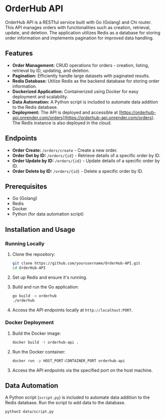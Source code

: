 # OrderHub API

OrderHub API is a RESTful service built with Go (Golang) and Chi router. This API manages orders with functionalities such as creation, retrieval, update, and deletion. The application utilizes Redis as a database for storing order information and implements pagination for improved data handling.

## Features

- **Order Management:** CRUD operations for orders - creation, listing, retrieval by ID, updating, and deletion.
- **Pagination:** Efficiently handle large datasets with paginated results.
- **Redis Database:** Utilize Redis as the backend database for storing order information.
- **Dockerized Application:** Containerized using Docker for easy deployment and scalability.
- **Data Automation:** A Python script is included to automate data addition to the Redis database.
- **Deployment:** The API is deployed and accessible at [https://orderhub-api.onrender.com/orders](https://orderhub-api.onrender.com/orders). The Redis instance is also deployed in the cloud.

## Endpoints

- **Order Create:** `/orders/create` - Create a new order.
- **Order Get by ID:** `/orders/{id}` - Retrieve details of a specific order by ID.
- **Order Update by ID:** `/orders/{id}` - Update details of a specific order by ID.
- **Order Delete by ID:** `/orders/{id}` - Delete a specific order by ID.

## Prerequisites

- Go (Golang)
- Redis
- Docker
- Python (for data automation script)

## Installation and Usage

### Running Locally

1. Clone the repository:

    ```bash
    git clone https://github.com/yourusername/OrderHub-API.git
    cd OrderHub-API
    ```

2. Set up Redis and ensure it's running.

3. Build and run the Go application:

    ```bash
    go build -o orderhub
    ./orderhub
    ```

4. Access the API endpoints locally at `http://localhost:PORT`.

### Docker Deployment

1. Build the Docker image:

    ```bash
    docker build -t orderhub-api .
    ```

2. Run the Docker container:

    ```bash
    docker run -p HOST_PORT:CONTAINER_PORT orderhub-api
    ```

3. Access the API endpoints via the specified port on the host machine.

## Data Automation

A Python script (`script.py`) is included to automate data addition to the Redis database. Run the script to add data to the database.

```bash
python3 data/script.py
